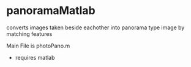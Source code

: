# panoramaMatlab
converts images taken beside eachother into panorama type image by matching features


Main File is photoPano.m
 - requires matlab
